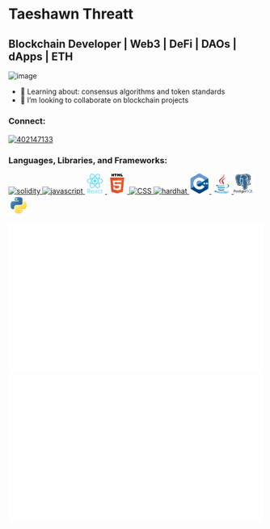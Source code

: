 # Taeshawn Threatt
## Blockchain Developer | Web3 | DeFi | DAOs | dApps | ETH
![image](https://www.lovethispic.com/uploaded_images/182523-Futuristic-Space.gif)

- 🌱 Learning about: consensus algorithms and token standards
- 👯 I’m looking to collaborate on blockchain projects

<h3 align="left">Connect:</h3>
<p align="left">
<a href="https://linkedin.com/in/taeshawn-threatt-402147133/" target="blank"><img align="center" src="https://raw.githubusercontent.com/rahuldkjain/github-profile-readme-generator/master/src/images/icons/Social/linked-in-alt.svg" alt="402147133" height="30" width="40" /></a>
</p>

<h3 align="left">Languages, Libraries, and Frameworks:</h3>
<p align="left"> <a href="https://soliditylang.org/" target="_blank" rel="noreferrer"> <img src="https://seeklogo.com/images/S/solidity-logo-D29CC3EB00-seeklogo.com.png?v=637807957510000000" alt="solidity" width="40" height="40"/> </a>
<a href="https://www.javascript.com/" target="_blank" rel="noreferrer"> <img src="https://seeklogo.com/images/J/javascript-js-logo-2949701702-seeklogo.com.png" alt="javascript" width="40" height="40"/> </a>
<a href="https://reactjs.org/" target="_blank" rel="noreferrer"> <img src="https://raw.githubusercontent.com/devicons/devicon/master/icons/react/react-original-wordmark.svg" alt="react" width="40" height="40"/> </a>
<a href="https://www.w3.org/html/" target="_blank" rel="noreferrer"> <img src="https://raw.githubusercontent.com/devicons/devicon/master/icons/html5/html5-original-wordmark.svg" alt="html5" width="40" height="40"/> </a>
<a href="https://www.w3schools.com/Css/" target="_blank" rel="noreferrer"> <img src="https://seeklogo.com/images/C/css3-logo-8724075274-seeklogo.com.png" alt="CSS" width="40" height="40"/> </a>
<a href="https://hardhat.org" target="_blank" rel="noreferrer"> <img src="https://user-images.githubusercontent.com/110959584/190958349-e49e9cdc-1c16-496f-b8b0-6e2acf3adf6d.png" alt="hardhat" width="40" height="40"/> </a>
<a href="https://www.w3schools.com/cpp/" target="_blank" rel="noreferrer"> <img src="https://raw.githubusercontent.com/devicons/devicon/master/icons/cplusplus/cplusplus-original.svg" alt="cplusplus" width="40" height="40"/> </a>
<a href="https://www.java.com" target="_blank" rel="noreferrer"> <img src="https://raw.githubusercontent.com/devicons/devicon/master/icons/java/java-original.svg" alt="java" width="40" height="40"/> </a>
<a href="https://www.postgresql.org" target="_blank" rel="noreferrer"> <img src="https://raw.githubusercontent.com/devicons/devicon/master/icons/postgresql/postgresql-original-wordmark.svg" alt="postgresql" width="40" height="40"/> </a>
<a href="https://www.python.org" target="_blank" rel="noreferrer"> <img src="https://raw.githubusercontent.com/devicons/devicon/master/icons/python/python-original.svg" alt="python" width="40" height="40"/> </a> </p>

<!--
![Taeshawn Threatt's GitHub Stats](https://github-readme-stats.vercel.app/api?username=xp-tekurai99&theme=dark&show_icons=true)

[![Top Langs](https://github-readme-stats.vercel.app/api/top-langs/?username=xp-tekurai99&layout=true&theme=dark)](https://github.com/XP-Tekurai99/github-readme-stats)
-->

 <a href="https://github.com/jstrieb/github-stats"> 
 <img src="https://github.com/XP-Tekurai99/Stats/blob/master/generated/overview.svg#gh-dark-mode-only" /> 
 <img src="https://github.com/XP-Tekurai99/Stats/blob/master/generated/languages.svg#gh-dark-mode-only" /> 
 </a> 

